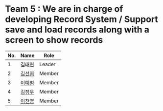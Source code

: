 # Team 5 : We are in charge of developing Record System / Support save and load records along with a screen to show records

| No. | Name         | Role            |
|-----|--------------|-----------------|
| 1   | [김태현](https://github.com/DevTae/DevTae/blob/main/README.md) | Leader |
| 2   | [김선엽](https://github.com/goggi772/goggi772/blob/main/README.md) | Member |
| 3   | [이예범](https://github.com/beom-i/beom-i/blob/main/README.md) | Member |
| 4   | [김정우](https://github.com/wookim0719/wookim0719/blob/main/README.md) | Member |
| 5   | [이찬영](https://github.com/diligentcoder7/diligentcoder7/blob/main/README.md) | Member |

